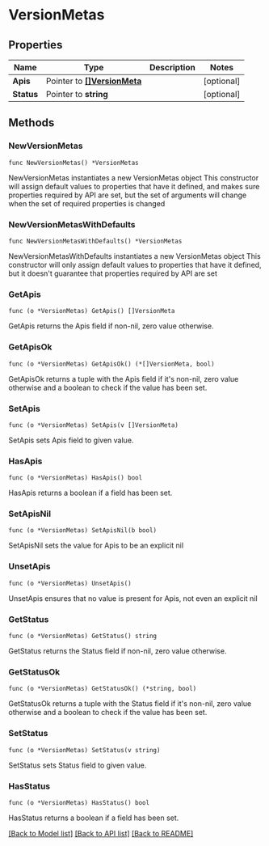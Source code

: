# VersionMetas

## Properties

Name | Type | Description | Notes
------------ | ------------- | ------------- | -------------
**Apis** | Pointer to [**[]VersionMeta**](VersionMeta.md) |  | [optional] 
**Status** | Pointer to **string** |  | [optional] 

## Methods

### NewVersionMetas

`func NewVersionMetas() *VersionMetas`

NewVersionMetas instantiates a new VersionMetas object
This constructor will assign default values to properties that have it defined,
and makes sure properties required by API are set, but the set of arguments
will change when the set of required properties is changed

### NewVersionMetasWithDefaults

`func NewVersionMetasWithDefaults() *VersionMetas`

NewVersionMetasWithDefaults instantiates a new VersionMetas object
This constructor will only assign default values to properties that have it defined,
but it doesn't guarantee that properties required by API are set

### GetApis

`func (o *VersionMetas) GetApis() []VersionMeta`

GetApis returns the Apis field if non-nil, zero value otherwise.

### GetApisOk

`func (o *VersionMetas) GetApisOk() (*[]VersionMeta, bool)`

GetApisOk returns a tuple with the Apis field if it's non-nil, zero value otherwise
and a boolean to check if the value has been set.

### SetApis

`func (o *VersionMetas) SetApis(v []VersionMeta)`

SetApis sets Apis field to given value.

### HasApis

`func (o *VersionMetas) HasApis() bool`

HasApis returns a boolean if a field has been set.

### SetApisNil

`func (o *VersionMetas) SetApisNil(b bool)`

 SetApisNil sets the value for Apis to be an explicit nil

### UnsetApis
`func (o *VersionMetas) UnsetApis()`

UnsetApis ensures that no value is present for Apis, not even an explicit nil
### GetStatus

`func (o *VersionMetas) GetStatus() string`

GetStatus returns the Status field if non-nil, zero value otherwise.

### GetStatusOk

`func (o *VersionMetas) GetStatusOk() (*string, bool)`

GetStatusOk returns a tuple with the Status field if it's non-nil, zero value otherwise
and a boolean to check if the value has been set.

### SetStatus

`func (o *VersionMetas) SetStatus(v string)`

SetStatus sets Status field to given value.

### HasStatus

`func (o *VersionMetas) HasStatus() bool`

HasStatus returns a boolean if a field has been set.


[[Back to Model list]](../README.md#documentation-for-models) [[Back to API list]](../README.md#documentation-for-api-endpoints) [[Back to README]](../README.md)


